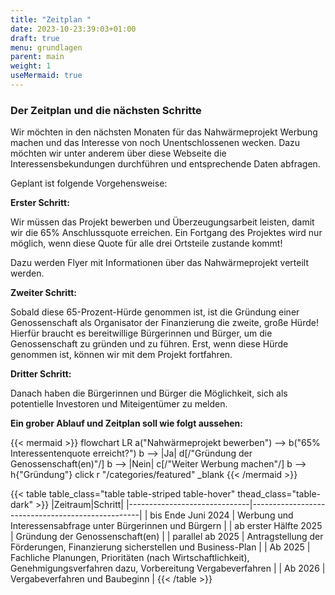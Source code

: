 ```yaml
---
title: "Zeitplan "
date: 2023-10-23:39:03+01:00
draft: true
menu: grundlagen
parent: main
weight: 1
useMermaid: true
---
```


### Der Zeitplan und die nächsten Schritte

Wir möchten in den nächsten Monaten für das Nahwärmeprojekt Werbung machen und das Interesse von noch Unentschlossenen wecken. Dazu möchten wir unter anderem über diese Webseite die Interessensbekundungen durchführen und entsprechende Daten abfragen.

Geplant ist folgende Vorgehensweise:


**Erster Schritt:**

Wir müssen das Projekt bewerben und Überzeugungsarbeit leisten, damit wir die 65% Anschlussquote erreichen. Ein Fortgang des Projektes wird nur möglich, wenn diese Quote für alle drei Ortsteile zustande kommt!

Dazu werden Flyer mit Informationen über das Nahwärmeprojekt verteilt werden.

**Zweiter Schritt:**

Sobald diese 65-Prozent-Hürde genommen ist, ist die Gründung einer Genossenschaft als Organisator der Finanzierung die zweite, große Hürde! Hierfür braucht es bereitwillige Bürgerinnen und Bürger, um die Genossenschaft zu gründen und zu führen.
Erst, wenn diese Hürde genommen ist, können wir mit dem Projekt fortfahren.

**Dritter Schritt:**

Danach haben die Bürgerinnen und Bürger die Möglichkeit, sich als potentielle Investoren und Miteigentümer zu melden.

**Ein grober Ablauf und Zeitplan soll wie folgt aussehen:**

{{< mermaid >}}
flowchart LR
    a("Nahwärmeprojekt bewerben") --> b("65% Interessentenquote erreicht?")
    b --> |Ja| d[/"Gründung der Genossenschaft(en)"/]
    b --> |Nein| c[/"Weiter Werbung machen"/]
    b --> h{"Gründung"}
    click r "/categories/featured" _blank
{{< /mermaid >}}


{{< table table_class="table table-striped table-hover" thead_class="table-dark" >}}
|Zeitraum|Schritt|
|------------------------------|--------------------------------------------------|
| bis Ende Juni 2024           | Werbung und Interessensabfrage unter Bürgerinnen und Bürgern |
| ab erster Hälfte 2025         | Gründung der Genossenschaft(en)                    |
| parallel ab 2025             | Antragstellung der Förderungen, Finanzierung sicherstellen und Business-Plan                          |
| Ab 2025                      | Fachliche Planungen, Prioritäten (nach Wirtschaftlichkeit), Genehmigungsverfahren dazu, Vorbereitung Vergabeverfahren               |
| Ab 2026                    | Vergabeverfahren und Baubeginn                   |
{{< /table >}}



      